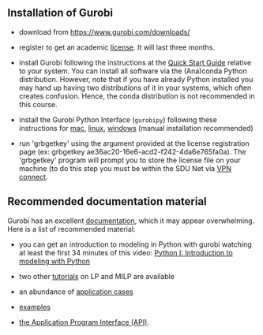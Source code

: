 ## Installation of Gurobi


- download from <https://www.gurobi.com/downloads/>

- register to get an academic
  [license](https://www.gurobi.com/downloads/end-user-license-agreement-academic/).
  It will last three months.

- install Gurobi following the instructions at the
  [Quick Start Guide](https://www.gurobi.com/documentation/quickstart.html)
  relative to your system. You can install all software via the
  (Ana)conda Python distribution. However, note that if you have already
  Python installed you may hand up having two distributions of it in
  your systems, which often creates confusion. Hence, the conda
  distribution is not recommended in this course.

- install the Gurobi Python Interface (`gurobipy`) following these
  instructions for
  [mac](https://www.gurobi.com/documentation/9.1/quickstart_mac/cs_grbpy_the_gurobi_python.html),
  [linux](https://www.gurobi.com/documentation/9.1/quickstart_linux/cs_grbpy_the_gurobi_python.html),
  [windows](https://www.gurobi.com/documentation/9.1/quickstart_windows/cs_grbpy_the_gurobi_python.html)
  (manual installation recommended)

- run 'grbgetkey' using the argument provided at the license
  registration page (ex: grbgetkey
  ae36ac20-16e6-acd2-f242-4da6e765fa0a). The 'grbgetkey' program will
  prompt you to store the license file on your machine (to do this step
  you must be within the SDU Net via
  [VPN connect](https://any.sdu.dk/).



## Recommended documentation material


Gurobi has an excellent
[documentation](https://www.gurobi.com/resources/?category-filter=documentation),
which it may appear overwhelming. Here is a list of recommended material:

-   you can get an introduction to modeling in Python with gurobi
    watching at least the first 34 minutes of this video: [Python I:
    Introduction to modeling with
    Python](http://www.gurobi.com/resources/seminars-and-videos/python-I-webinar)

-   two other
    [tutorials](https://www.gurobi.com/resources/seminars-and-videos/?category-filter=tutorials)
    on LP and MILP are available

-   an abundance of [application
    cases](https://www.gurobi.com/resources/seminars-and-videos/?category-filter=seminars-and-videos)

-   [examples](https://www.gurobi.com/documentation/9.1/examples/index.html)

-   [the Application Program Interface
    (API)](http://www.gurobi.com/documentation/current/refman/py_python_api_details.html).
